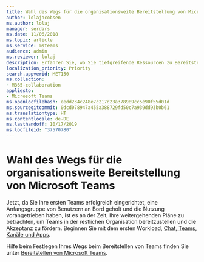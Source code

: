 ```yaml
---
title: Wahl des Wegs für die organisationsweite Bereitstellung von Microsoft Teams
author: lolajacobsen
ms.author: lolaj
manager: serdars
ms.date: 11/06/2018
ms.topic: article
ms.service: msteams
audience: admin
ms.reviewer: lolaj
description: Erfahren Sie, wo Sie tiefgreifende Ressourcen zu Bereitstellung und Einführung von Microsoft Teams finden.
localization_priority: Priority
search.appverid: MET150
ms.collection:
- M365-collaboration
appliesto:
- Microsoft Teams
ms.openlocfilehash: eedd234c248e7c217d23a378989cc5e90f55d01d
ms.sourcegitcommit: 0dcd078947a455a388729fd50c7a939dd93b0b61
ms.translationtype: HT
ms.contentlocale: de-DE
ms.lasthandoff: 10/17/2019
ms.locfileid: "37570780"
---
```

# <a name="choose-a-path-to-your-organization-wide-rollout-of-microsoft-teams"></a>Wahl des Wegs für die organisationsweite Bereitstellung von Microsoft Teams

Jetzt, da Sie Ihre ersten Teams erfolgreich eingerichtet, eine Anfangsgruppe von Benutzern an Bord geholt und die Nutzung vorangetrieben haben, ist es an der Zeit, Ihre weitergehenden Pläne zu betrachten, um Teams in der restlichen Organisation bereitzustellen und die Akzeptanz zu fördern. Beginnen Sie mit dem ersten Workload, [Chat, Teams, Kanäle und Apps](deploy-chat-teams-channels-microsoft-teams-landing-page.md).

Hilfe beim Festlegen Ihres Wegs beim Bereitstellen von Teams finden Sie unter [Bereitstellen von Microsoft Teams](How-to-roll-out-teams.md).
